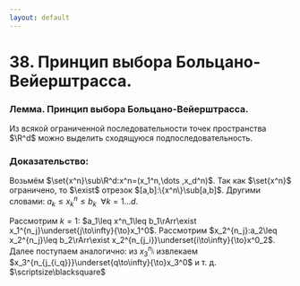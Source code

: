 ```yaml
---
layout: default
---
```

# 38. Принцип выбора Больцано-Вейерштрасса.

### Лемма. Принцип выбора Больцано-Вейерштрасса.
Из всякой ограниченной последовательности точек пространства $\R^d$
можно выделить сходящуюся подпоследовательность.

### Доказательство:
Возьмём $\set{x^n}\sub\R^d:x^n=(x_1^n,\dots ,x_d^n)$.
Так как $\set{x^n}$ ограничено, то $\exist$ отрезок $[a,b]:\{x^n\}\sub[a,b]$.
Другими словами: $a_k\leq x^n_k\leq b_k~~\forall k=1\dots d$.

Рассмотрим $k=1$: $a_1\leq x^n_1\leq b_1\rArr\exist x_1^{n_j}\underset{j\to\infty}{\to}x_1^0$.
Рассмотрим $x_2^{n_j}:a_2\leq x_2^{n_j}\leq b_2\rArr\exist x_2^{n_{j_i}}\underset{i\to\infty}{\to}x^0_2$.
Далее поступаем аналогично: из $x_3^{n_{j_i}}$ извлекаем $x_3^{n_{j_{i_q}}}\underset{q\to\infty}{\to}x_3^0$ и т. д.  $\scriptsize\blacksquare$